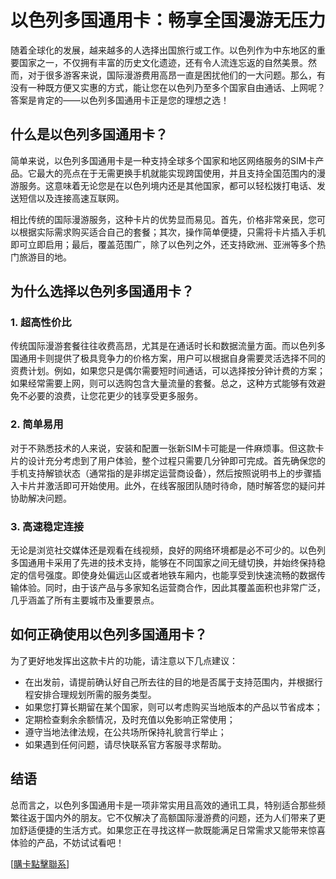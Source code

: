 # 以色列多国通用卡：畅享全国漫游无压力

随着全球化的发展，越来越多的人选择出国旅行或工作。以色列作为中东地区的重要国家之一，不仅拥有丰富的历史文化遗迹，还有令人流连忘返的自然美景。然而，对于很多游客来说，国际漫游费用高昂一直是困扰他们的一大问题。那么，有没有一种既方便又实惠的方式，能让您在以色列乃至多个国家自由通话、上网呢？答案是肯定的——以色列多国通用卡正是您的理想之选！

## 什么是以色列多国通用卡？

简单来说，以色列多国通用卡是一种支持全球多个国家和地区网络服务的SIM卡产品。它最大的亮点在于无需更换手机就能实现跨国使用，并且支持全国范围内的漫游服务。这意味着无论您是在以色列境内还是其他国家，都可以轻松拨打电话、发送短信以及连接高速互联网。

相比传统的国际漫游服务，这种卡片的优势显而易见。首先，价格非常亲民，您可以根据实际需求购买适合自己的套餐；其次，操作简单便捷，只需将卡片插入手机即可立即启用；最后，覆盖范围广，除了以色列之外，还支持欧洲、亚洲等多个热门旅游目的地。

## 为什么选择以色列多国通用卡？

### 1. 超高性价比

传统国际漫游套餐往往收费高昂，尤其是在通话时长和数据流量方面。而以色列多国通用卡则提供了极具竞争力的价格方案，用户可以根据自身需要灵活选择不同的资费计划。例如，如果您只是偶尔需要短时间通话，可以选择按分钟计费的方案；如果经常需要上网，则可以选购包含大量流量的套餐。总之，这种方式能够有效避免不必要的浪费，让您花更少的钱享受更多服务。

### 2. 简单易用

对于不熟悉技术的人来说，安装和配置一张新SIM卡可能是一件麻烦事。但这款卡片的设计充分考虑到了用户体验，整个过程只需要几分钟即可完成。首先确保您的手机支持解锁状态（通常指的是非绑定运营商设备），然后按照说明书上的步骤插入卡片并激活即可开始使用。此外，在线客服团队随时待命，随时解答您的疑问并协助解决问题。

### 3. 高速稳定连接

无论是浏览社交媒体还是观看在线视频，良好的网络环境都是必不可少的。以色列多国通用卡采用了先进的技术支持，能够在不同国家之间无缝切换，并始终保持稳定的信号强度。即使身处偏远山区或者地铁车厢内，也能享受到快速流畅的数据传输体验。同时，由于该产品与多家知名运营商合作，因此其覆盖面积也非常广泛，几乎涵盖了所有主要城市及重要景点。

## 如何正确使用以色列多国通用卡？

为了更好地发挥出这款卡片的功能，请注意以下几点建议：

- 在出发前，请提前确认好自己所去往的目的地是否属于支持范围内，并根据行程安排合理规划所需的服务类型。
- 如果您打算长期留在某个国家，则可以考虑购买当地版本的产品以节省成本；
- 定期检查剩余余额情况，及时充值以免影响正常使用；
- 遵守当地法律法规，在公共场所保持礼貌言行举止；
- 如果遇到任何问题，请尽快联系官方客服寻求帮助。

## 结语

总而言之，以色列多国通用卡是一项非常实用且高效的通讯工具，特别适合那些频繁往返于国内外的朋友。它不仅解决了高额国际漫游费的问题，还为人们带来了更加舒适便捷的生活方式。如果您正在寻找这样一款既能满足日常需求又能带来惊喜体验的产品，不妨试试看吧！

[[購卡點擊聯系](https://t.me/s/esim1088)]